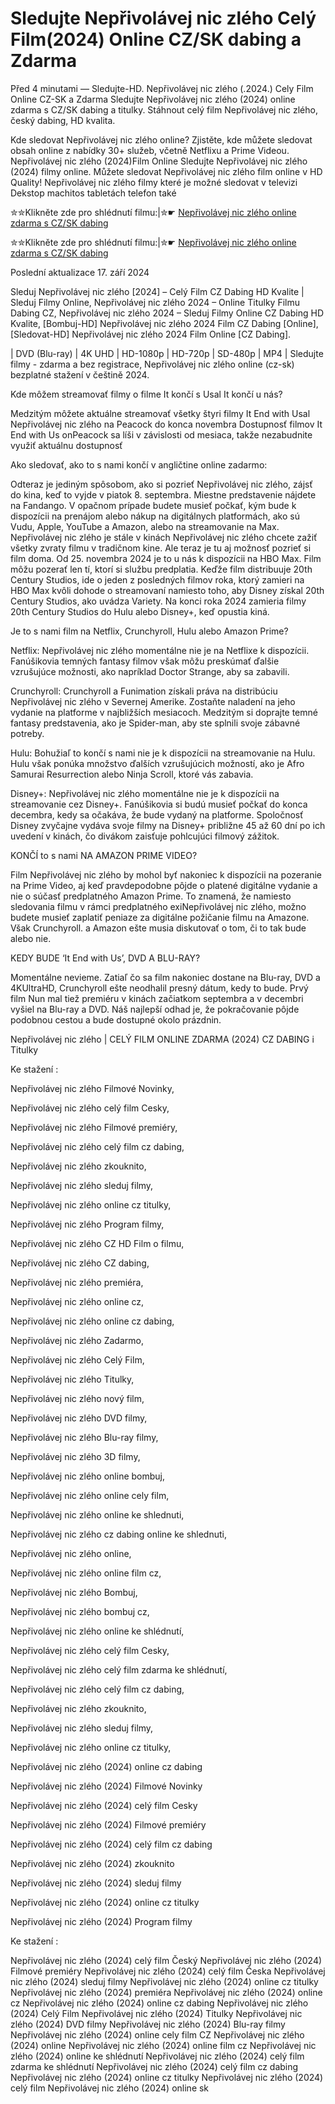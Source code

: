 # Sledujte Nepřivolávej nic zlého Celý Film(2024) Online CZ/SK dabing a Zdarma

Před 4 minutami — Sledujte-HD. Nepřivolávej nic zlého (.2024.) Cely Film Online CZ-SK a Zdarma
Sledujte Nepřivolávej nic zlého (2024) online zdarma s CZ/SK dabing a titulky. Stáhnout celý film Nepřivolávej nic zlého, český dabing, HD kvalita.

Kde sledovat Nepřivolávej nic zlého online? Zjistěte, kde můžete sledovat obsah online z nabídky 30+ služeb, včetně Netflixu a Prime Videou. Nepřivolávej nic zlého (2024)Film Online Sledujte Nepřivolávej nic zlého (2024) filmy online. Můžete sledovat Nepřivolávej nic zlého film online v HD Quality! Nepřivolávej nic zlého filmy které je možné sledovat v televizi Dekstop machitos tabletách telefon také

✮✮Klikněte zde pro shlédnutí filmu:|✮☛ [Nepřivolávej nic zlého online zdarma s CZ/SK dabing](https://crotx.online/sk/movie/1114513/neprivolvaj-ni-zleho.github)

✮✮Klikněte zde pro shlédnutí filmu:|✮☛ [Nepřivolávej nic zlého online zdarma s CZ/SK dabing](https://crotx.online/sk/movie/1114513/neprivolvaj-ni-zleho.github)

Poslední aktualizace 17. září 2024


Sleduj Nepřivolávej nic zlého [2024] – Celý Film CZ Dabing HD Kvalite | Sleduj Filmy Online, Nepřivolávej nic zlého 2024 – Online Titulky Filmu Dabing CZ, Nepřivolávej nic zlého 2024 – Sleduj Filmy Online CZ Dabing HD Kvalite, [Bombuj-HD] Nepřivolávej nic zlého 2024 Film CZ Dabing [Online], [Sledovat-HD] Nepřivolávej nic zlého 2024 Film Online [CZ Dabing].

| DVD (Blu-ray) | 4K UHD | HD-1080p | HD-720p | SD-480p | MP4 | Sledujte filmy - zdarma a bez registrace, Nepřivolávej nic zlého online (cz-sk) bezplatné stažení v češtině 2024.

Kde môžem streamovať filmy o filme It končí s Usal It končí u nás?

Medzitým môžete aktuálne streamovať všetky štyri filmy It End with Usal Nepřivolávej nic zlého na Peacock do konca novembra Dostupnosť filmov It End with Us onPeacock sa líši v závislosti od mesiaca, takže nezabudnite využiť aktuálnu dostupnosť

Ako sledovať, ako to s nami končí v angličtine online zadarmo:

Odteraz je jediným spôsobom, ako si pozrieť Nepřivolávej nic zlého, zájsť do kina, keď to vyjde v piatok 8. septembra. Miestne predstavenie nájdete na Fandango. V opačnom prípade budete musieť počkať, kým bude k dispozícii na prenájom alebo nákup na digitálnych platformách, ako sú Vudu, Apple, YouTube a Amazon, alebo na streamovanie na Max. Nepřivolávej nic zlého je stále v kinách Nepřivolávej nic zlého chcete zažiť všetky zvraty filmu v tradičnom kine. Ale teraz je tu aj možnosť pozrieť si film doma. Od 25. novembra 2024 je to u nás k dispozícii na HBO Max. Film môžu pozerať len tí, ktorí si službu predplatia. Keďže film distribuuje 20th Century Studios, ide o jeden z posledných filmov roka, ktorý zamieri na HBO Max kvôli dohode o streamovaní namiesto toho, aby Disney získal 20th Century Studios, ako uvádza Variety. Na konci roka 2024 zamieria filmy 20th Century Studios do Hulu alebo Disney+, keď opustia kiná.

Je to s nami film na Netflix, Crunchyroll, Hulu alebo Amazon Prime?

Netflix: Nepřivolávej nic zlého momentálne nie je na Netflixe k dispozícii. Fanúšikovia temných fantasy filmov však môžu preskúmať ďalšie vzrušujúce možnosti, ako napríklad Doctor Strange, aby sa zabavili.

Crunchyroll: Crunchyroll a Funimation získali práva na distribúciu Nepřivolávej nic zlého v Severnej Amerike. Zostaňte naladení na jeho vydanie na platforme v najbližších mesiacoch. Medzitým si doprajte temné fantasy predstavenia, ako je Spider-man, aby ste splnili svoje zábavné potreby.

Hulu: Bohužiaľ to končí s nami nie je k dispozícii na streamovanie na Hulu. Hulu však ponúka množstvo ďalších vzrušujúcich možností, ako je Afro Samurai Resurrection alebo Ninja Scroll, ktoré vás zabavia.

Disney+: Nepřivolávej nic zlého momentálne nie je k dispozícii na streamovanie cez Disney+. Fanúšikovia si budú musieť počkať do konca decembra, kedy sa očakáva, že bude vydaný na platforme. Spoločnosť Disney zvyčajne vydáva svoje filmy na Disney+ približne 45 až 60 dní po ich uvedení v kinách, čo divákom zaisťuje pohlcujúci filmový zážitok.

KONČÍ to s nami NA AMAZON PRIME VIDEO?

Film Nepřivolávej nic zlého by mohol byť nakoniec k dispozícii na pozeranie na Prime Video, aj keď pravdepodobne pôjde o platené digitálne vydanie a nie o súčasť predplatného Amazon Prime. To znamená, že namiesto sledovania filmu v rámci predplatného exiNepřivolávej nic zlého, možno budete musieť zaplatiť peniaze za digitálne požičanie filmu na Amazone. Však Crunchyroll. a Amazon ešte musia diskutovať o tom, či to tak bude alebo nie.

KEDY BUDE ‘It End with Us’, DVD A BLU-RAY?

Momentálne nevieme. Zatiaľ čo sa film nakoniec dostane na Blu-ray, DVD a 4KUltraHD, Crunchyroll ešte neodhalil presný dátum, kedy to bude. Prvý film Nun mal tiež premiéru v kinách začiatkom septembra a v decembri vyšiel na Blu-ray a DVD. Náš najlepší odhad je, že pokračovanie pôjde podobnou cestou a bude dostupné okolo prázdnin.

Nepřivolávej nic zlého | CELÝ FILM ONLINE ZDARMA (2024) CZ DABING i Titulky

Ke stažení :

Nepřivolávej nic zlého Filmové Novinky,

Nepřivolávej nic zlého celý film Cesky,

Nepřivolávej nic zlého Filmové premiéry,

Nepřivolávej nic zlého celý film cz dabing,

Nepřivolávej nic zlého zkouknito,

Nepřivolávej nic zlého sleduj filmy,

Nepřivolávej nic zlého online cz titulky,

Nepřivolávej nic zlého Program filmy,

Nepřivolávej nic zlého CZ HD Film o filmu,

Nepřivolávej nic zlého CZ dabing,

Nepřivolávej nic zlého premiéra,

Nepřivolávej nic zlého online cz,

Nepřivolávej nic zlého online cz dabing,

Nepřivolávej nic zlého Zadarmo,

Nepřivolávej nic zlého Celý Film,

Nepřivolávej nic zlého Titulky,

Nepřivolávej nic zlého nový film,

Nepřivolávej nic zlého DVD filmy,

Nepřivolávej nic zlého Blu-ray filmy,

Nepřivolávej nic zlého 3D filmy,

Nepřivolávej nic zlého online bombuj,

Nepřivolávej nic zlého online cely film,

Nepřivolávej nic zlého online ke shlednuti,

Nepřivolávej nic zlého cz dabing online ke shlednuti,

Nepřivolávej nic zlého online,

Nepřivolávej nic zlého online film cz,

Nepřivolávej nic zlého Bombuj,

Nepřivolávej nic zlého bombuj cz,

Nepřivolávej nic zlého online ke shlédnutí,

Nepřivolávej nic zlého celý film Cesky,

Nepřivolávej nic zlého celý film zdarma ke shlédnutí,

Nepřivolávej nic zlého celý film cz dabing,

Nepřivolávej nic zlého zkouknito,

Nepřivolávej nic zlého sleduj filmy,

Nepřivolávej nic zlého online cz titulky,

Nepřivolávej nic zlého (2024) online cz dabing

Nepřivolávej nic zlého (2024) Filmové Novinky

Nepřivolávej nic zlého (2024) celý film Cesky

Nepřivolávej nic zlého (2024) Filmové premiéry

Nepřivolávej nic zlého (2024) celý film cz dabing

Nepřivolávej nic zlého (2024) zkouknito

Nepřivolávej nic zlého (2024) sleduj filmy

Nepřivolávej nic zlého (2024) online cz titulky

Nepřivolávej nic zlého (2024) Program filmy

Ke stažení :

Nepřivolávej nic zlého (2024) celý film Český Nepřivolávej nic zlého (2024) Filmové premiéry Nepřivolávej nic zlého (2024) celý film Česka Nepřivolávej nic zlého (2024) sleduj filmy Nepřivolávej nic zlého (2024) online cz titulky Nepřivolávej nic zlého (2024) premiéra Nepřivolávej nic zlého (2024) online cz Nepřivolávej nic zlého (2024) online cz dabing Nepřivolávej nic zlého (2024) Celý Film Nepřivolávej nic zlého (2024) Titulky Nepřivolávej nic zlého (2024) DVD filmy Nepřivolávej nic zlého (2024) Blu-ray filmy Nepřivolávej nic zlého (2024) online cely film CZ Nepřivolávej nic zlého (2024) online Nepřivolávej nic zlého (2024) online film cz Nepřivolávej nic zlého (2024) online ke shlédnutí Nepřivolávej nic zlého (2024) celý film zdarma ke shlédnutí Nepřivolávej nic zlého (2024) celý film cz dabing Nepřivolávej nic zlého (2024) online cz titulky Nepřivolávej nic zlého (2024) celý film Nepřivolávej nic zlého (2024) online sk
